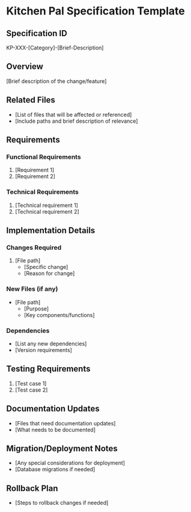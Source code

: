 # Kitchen Pal Specification Template

## Specification ID
KP-XXX-[Category]-[Brief-Description]

## Overview
[Brief description of the change/feature]

## Related Files
- [List of files that will be affected or referenced]
- [Include paths and brief description of relevance]

## Requirements

### Functional Requirements
1. [Requirement 1]
2. [Requirement 2]

### Technical Requirements
1. [Technical requirement 1]
2. [Technical requirement 2]

## Implementation Details

### Changes Required
1. [File path]
   - [Specific change]
   - [Reason for change]

### New Files (if any)
- [File path]
  - [Purpose]
  - [Key components/functions]

### Dependencies
- [List any new dependencies]
- [Version requirements]

## Testing Requirements
1. [Test case 1]
2. [Test case 2]

## Documentation Updates
- [Files that need documentation updates]
- [What needs to be documented]

## Migration/Deployment Notes
- [Any special considerations for deployment]
- [Database migrations if needed]

## Rollback Plan
- [Steps to rollback changes if needed]